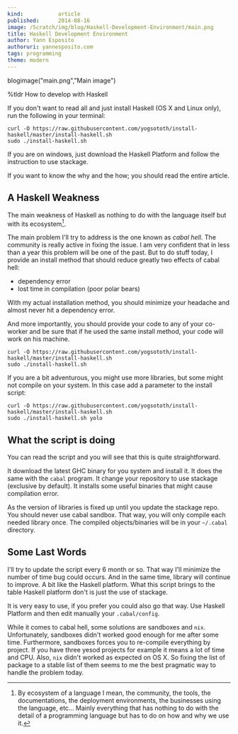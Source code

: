 ```yaml
---
kind:           article
published:      2014-08-16
image: /Scratch/img/blog/Haskell-Development-Environment/main.png
title: Haskell Development Environment
author: Yann Esposito
authoruri: yannesposito.com
tags: programming
theme: modern
---
```

blogimage("main.png","Main image")

<div class="intro">

%tldr How to develop with Haskell


If you don't want to read all and just install Haskell (OS X and Linux only),
run the following in your terminal:

~~~
curl -O https://raw.githubusercontent.com/yogsototh/install-haskell/master/install-haskell.sh
sudo ./install-haskell.sh
~~~

If you are on windows, just download the Haskell Platform and follow
the instruction to use stackage.

If you want to know the why and the how; you should read the entire article.

</div>

## A Haskell Weakness

The main weakness of Haskell as nothing to do with the language itself but
with its ecosystem[^1].

[^1]: By ecosystem of a language I mean, the community, the tools, the documentations, the deployment environments, the businesses using the language, etc... Mainly everything that has nothing to do with the detail of a programming language but has to do on how and why we use it.

The main problem I'll try to address is the one known as _cabal hell_.
The community is really active in fixing the issue.
I am very confident that in less than a year this problem will be one of the past.
But to do stuff today, I provide an install method that should reduce greatly
two effects of cabal hell:

- dependency error
- lost time in compilation (poor polar bears)

With my actual installation method, you should minimize your headache and almost
never hit a dependency error.

And more importantly, you should provide your code to any of your co-worker and
be sure that if he used the same install method, your code will work on his machine.

~~~
curl -O https://raw.githubusercontent.com/yogsototh/install-haskell/master/install-haskell.sh
sudo ./install-haskell.sh
~~~

If you are a bit adventurous, you might use more libraries, but some might not
compile on your system. In this case add a parameter to the install script:

~~~
curl -O https://raw.githubusercontent.com/yogsototh/install-haskell/master/install-haskell.sh
sudo ./install-haskell.sh yolo
~~~

## What the script is doing

You can read the script and you will see that this is quite straightforward.

It download the latest GHC binary for you system and install it.
It does the same with the `cabal` program.
It change your repository to use stackage (exclusive by default).
It installs some useful binaries that might cause compilation error.

As the version of libraries is fixed up until you update the stackage repo.
You should never use cabal sandbox.
That way, you will only compile each needed library once.
The compiled objects/binaries will be in your `~/.cabal` directory.

## Some Last Words

I'll try to update the script every 6 month or so.
That way I'll minimize the number of time bug could occurs.
And in the same time, library will continue to improve.
A bit like the Haskell platform.
What this script brings to the table Haskell platform don't is just
the use of stackage.

It is very easy to use, if you prefer you could also go that way.
Use Haskell Platform and then edit manually your `.cabal/config`.

While it comes to cabal hell, some solutions are sandboxes and `nix`.
Unfortunately, sandboxes didn't worked good enough for me after some time.
Furthermore, sandboxes forces you to re-compile everything by project.
If you have three yesod projects for example it means a lot of time and CPU.
Also, `nix` didn't worked as expected on OS X.
So fixing the list of package to a stable list of them seems to me the best
pragmatic way to handle the problem today.
